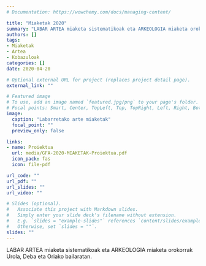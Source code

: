 ```yaml
---
# Documentation: https://wowchemy.com/docs/managing-content/

title: "Miaketak 2020"
summary: "LABAR ARTEA miaketa sistematikoak eta ARKEOLOGIA miaketa orokorrak Urola, Deba eta Oriako bailaratan."
authors: []
tags: 
- Miaketak
- Artea
- Kobazuloak
categories: []
date: 2020-04-20

# Optional external URL for project (replaces project detail page).
external_link: ""

# Featured image
# To use, add an image named `featured.jpg/png` to your page's folder.
# Focal points: Smart, Center, TopLeft, Top, TopRight, Left, Right, BottomLeft, Bottom, BottomRight.
image:
  caption: "Labarretako arte miaketak"
  focal_point: ""
  preview_only: false

links:
- name: Proiektua
  url: media/GFA-2020-MIAKETAK-Proiektua.pdf
  icon_pack: fas
  icon: file-pdf

url_code: ""
url_pdf: ""
url_slides: ""
url_video: ""

# Slides (optional).
#   Associate this project with Markdown slides.
#   Simply enter your slide deck's filename without extension.
#   E.g. `slides = "example-slides"` references `content/slides/example-slides.md`.
#   Otherwise, set `slides = ""`.
slides: ""
---
```


LABAR ARTEA miaketa sistematikoak eta ARKEOLOGIA miaketa orokorrak Urola, Deba eta Oriako bailaratan.
